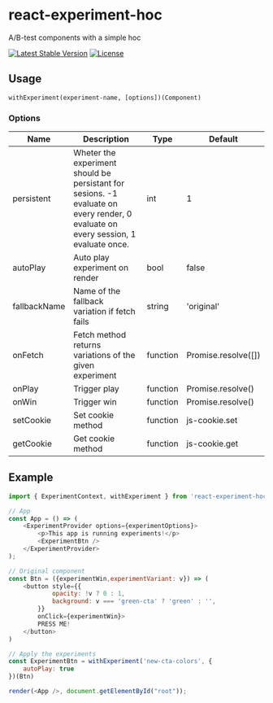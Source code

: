 # react-experiment-hoc
A/B-test components with a simple hoc

[![Latest Stable Version](https://img.shields.io/npm/v/react-experiment-hoc.svg)](https://www.npmjs.com/package/react-experiment-hoc)
[![License](https://img.shields.io/npm/l/react-experiment-hoc.svg)](https://raw.githubusercontent.com/ostseb/react-experiment-hoc/master/LICENSE)

## Usage

```
withExperiment(experiment-name, [options])(Component)
```

### Options

| Name | Description | Type | Default |
|------|-------------|------|---------|
| persistent | Wheter the experiment should be persistant for sesions. -1 evaluate on every render, 0 evaluate on every session, 1 evaluate once. | int | 1 |
| autoPlay | Auto play experiment on render | bool | false |
| fallbackName | Name of the fallback variation if fetch fails | string | 'original' |
| onFetch | Fetch method returns variations of the given experiment | function<Promise> | Promise.resolve([]) |
| onPlay | Trigger play | function<Promise> | Promise.resolve() |
| onWin | Trigger win | function<Promise> | Promise.resolve() |
| setCookie | Set cookie method | function | js-cookie.set |
| getCookie | Get cookie method | function | js-cookie.get |

## Example
```js
import { ExperimentContext, withExperiment } from 'react-experiment-hoc';

// App
const App = () => (
    <ExperimentProvider options={experimentOptions}>
        <p>This app is running experiments!</p>
        <ExperimentBtn />
    </ExperimentProvider>
);

// Original component
const Btn = ({experimentWin,experimentVariant: v}) => (
    <button style={{
            opacity: !v ? 0 : 1,
            background: v === 'green-cta' ? 'green' : '',
        }}
        onClick={experimentWin}>
        PRESS ME!
    </button>
)

// Apply the experiments
const ExperimentBtn = withExperiment('new-cta-colors', {
    autoPlay: true
})(Btn)

render(<App />, document.getElementById("root"));
```